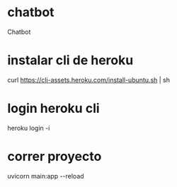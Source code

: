 # chatbot
Chatbot

# instalar cli de heroku
curl https://cli-assets.heroku.com/install-ubuntu.sh | sh

# login heroku cli
heroku login -i


# correr proyecto
uvicorn main:app --reload
